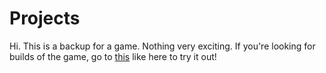 # Projects
Hi. This is a backup for a game. Nothing very exciting. If you're looking for builds of the game, go to [this](https://github.com/IsaacMarovitz/Builds) like here to try it out!
